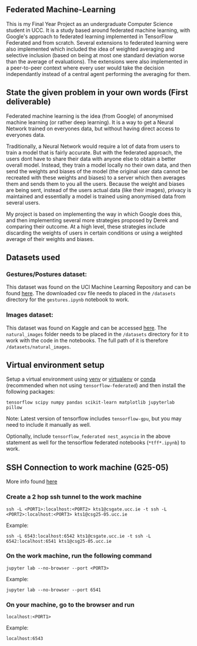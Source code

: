 ## Federated Machine-Learning
This is my Final Year Project as an undergraduate Computer Science student in UCC. It is a study based around federated machine learning, with Google's approach to federated learning implemented in TensorFlow Federated and from scratch. Several extensions to federated learning were also implemented which included the idea of weighted averaging and selective inclusion (based on being at most one standard deviation worse than the average of evaluations). The extensions were also implemented in a peer-to-peer context where every user would take the decision independantly instead of a central agent performing the averaging for them.

## State the given problem in your own words (First deliverable)

Federated machine learning is the idea (from Google) of anonymised machine learning (or rather deep learning). It is a way to get a Neural Network trained on everyones data, but without having direct access to everyones data.

Traditionally, a Neural Network would require a lot of data from users to train a model that is fairly accurate. But with the federated approach, the users dont have to share their data with anyone else to obtain a better overall model. Instead, they train a model locally no their own data, and then send the weights and biases of the model (the original user data cannot be recreated with these weights and biases) to a server which then averages them and sends them to you all the users. Because the weight and biases are being sent, instead of the users actual data (like their images), privacy is maintained and essentially a model is trained using anonymised data from several users.

My project is based on implementing the way in which Google does this, and then implementing several more strategies proposed by Derek and comparing their outcome. At a high level, these strategies include discarding the weights of users in certain conditions or using a weighted average of their weights and biases.

## Datasets used

### Gestures/Postures dataset:
This dataset was found on the UCI Machine Learning Repository and can be found [here](https://archive.ics.uci.edu/ml/datasets/MoCap+Hand+Postures). The downloaded csv file needs to placed in the ```/datasets``` directory for the ```gestures.ipynb``` notebook to work.

### Images dataset:
This dataset was found on Kaggle and can be accessed [here](https://www.kaggle.com/prasunroy/natural-images). The ```natural_images``` folder needs to be placed in the ```/datasets``` directory for it to work with the code in the notebooks. The full path of it is therefore ```/datasets/natural_images```.



## Virtual environment setup
Setup a virtual environment using [venv](https://docs.python.org/3/library/venv.html) or [virtualenv](https://help.dreamhost.com/hc/en-us/articles/115000695551-Installing-and-using-virtualenv-with-Python-3) or [conda](https://docs.conda.io/projects/conda/en/latest/user-guide/getting-started.html) (recommended when not using `tensorflow-federated`) and then install the following packages:

```tensorflow scipy numpy pandas scikit-learn matplotlib jupyterlab pillow```

Note: Latest version of tensorflow includes `tensorflow-gpu`, but you may need to include it manually as well.

Optionally, include `tensorflow_federated nest_asyncio` in the above statement as well for the tensorflow federated notebooks (```*tff*.ipynb```) to work.

## SSH Connection to work machine (G25-05)
More info found [here](https://medium.com/@sankarshan7/how-to-run-jupyter-notebook-in-server-which-is-at-multi-hop-distance-a02bc8e78314)

### Create a 2 hop ssh tunnel to the work machine
```ssh -L <PORT1>:localhost:<PORT2> kts1@csgate.ucc.ie -t ssh -L <PORT2>:localhost:<PORT3> kts1@csg25-05.ucc.ie```

Example:

```ssh -L 6543:localhost:6542 kts1@csgate.ucc.ie -t ssh -L 6542:localhost:6541 kts1@csg25-05.ucc.ie```

### On the work machine, run the following command
```jupyter lab --no-browser --port <PORT3>```

Example:

```jupyter lab --no-browser --port 6541```

### On your machine, go to the browser and run
```localhost:<PORT1>```

Example:

```localhost:6543```

